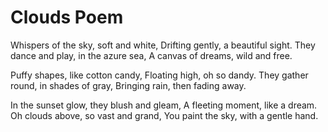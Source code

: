 # Clouds Poem

Whispers of the sky, soft and white,
Drifting gently, a beautiful sight.
They dance and play, in the azure sea,
A canvas of dreams, wild and free.

Puffy shapes, like cotton candy,
Floating high, oh so dandy.
They gather round, in shades of gray,
Bringing rain, then fading away.

In the sunset glow, they blush and gleam,
A fleeting moment, like a dream.
Oh clouds above, so vast and grand,
You paint the sky, with a gentle hand.